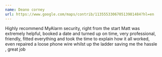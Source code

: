 ```yaml
---
name: Deano corney
url: https://www.google.com/maps/contrib/113555330670513981484?hl=en
---
```


Highly recommend MyAlarm security, right from the start Matt was extremely helpful, booked a date and turned up on time, very professional, friendly, fitted everything and took the  time to explain how it all worked, even repaired a loose phone wire whilst up the ladder saving me the hassle , great job
